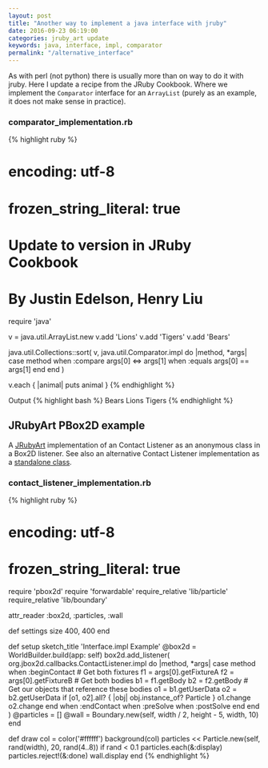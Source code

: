 ```yaml
---
layout: post
title: "Another way to implement a java interface with jruby"
date: 2016-09-23 06:19:00
categories: jruby_art update
keywords: java, interface, impl, comparator
permalink: "/alternative_interface"
---
```


As with perl (not python) there is usually more than on way to do it with jruby.  Here I update a recipe from the JRuby Cookbook. Where we implement the `Comparator` interface for an `ArrayList` (purely as an example, it does not make sense in practice).

### comparator_implementation.rb ###

{% highlight ruby %}
# encoding: utf-8
# frozen_string_literal: true
# Update to version in JRuby Cookbook
# By Justin Edelson, Henry Liu
require 'java'

v = java.util.ArrayList.new
v.add 'Lions'
v.add 'Tigers'
v.add 'Bears'

java.util.Collections::sort(
  v, java.util.Comparator.impl do |method, *args|
    case method
    when :compare
      args[0] <=> args[1]
    when :equals
      args[0] == args[1]
    end
  end
)

v.each { |animal| puts animal }
{% endhighlight %}

Output
{% highlight bash %}
Bears
Lions
Tigers
{% endhighlight %}

## JRubyArt PBox2D example ##

A [JRubyArt][jruby_art] implementation of an Contact Listener as an anonymous class in a Box2D listener. See also an alternative Contact Listener implementation as a [standalone class][].

### contact_listener_implementation.rb ###

{% highlight ruby %}
# encoding: utf-8
# frozen_string_literal: true
require 'pbox2d'
require 'forwardable'
require_relative 'lib/particle'
require_relative 'lib/boundary'

attr_reader :box2d, :particles, :wall

def settings
  size 400, 400
end

def setup
  sketch_title 'Interface.impl Example'
  @box2d = WorldBuilder.build(app: self)
  box2d.add_listener(
    org.jbox2d.callbacks.ContactListener.impl do |method, *args|
      case method
      when :beginContact
        # Get both fixtures
        f1 = args[0].getFixtureA
        f2 = args[0].getFixtureB
        # Get both bodies
        b1 = f1.getBody
        b2 = f2.getBody
        # Get our objects that reference these bodies
        o1 = b1.getUserData
        o2 = b2.getUserData
        if [o1, o2].all? { |obj| obj.instance_of? Particle }
          o1.change
          o2.change
        end
      when :endContact
      when :preSolve
      when :postSolve
      end
    end
  )
  @particles = []
  @wall = Boundary.new(self, width / 2, height - 5, width, 10)
end

def draw
  col = color('#ffffff')
  background(col)
  particles << Particle.new(self, rand(width), 20, rand(4..8)) if rand < 0.1
  particles.each(&:display)
  particles.reject!(&:done)
  wall.display
end
{% endhighlight %}

[standalone class]:https://github.com/ruby-processing/jbox2d/blob/master/examples/test_contact/lib/custom_listener.rb
[jruby_art]:https://ruby-processing.github.io/index.html
